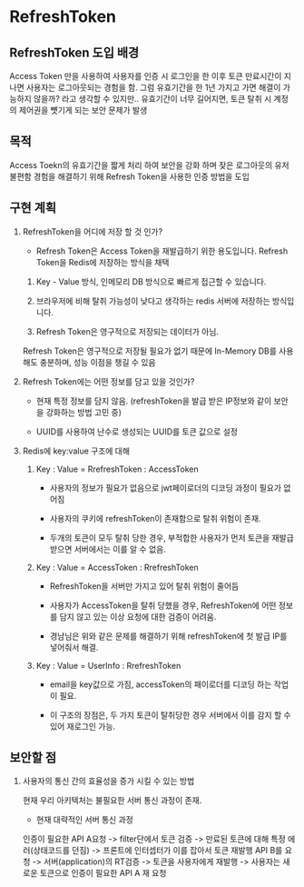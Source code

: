 # RefreshToken

## RefreshToken 도입 배경
Access Token 만을 사용하여 사용자를 인증 시 로그인을 한 이후 토큰 만료시간이 지나면 사용자는 로그아웃되는 경험을 함. 그럼 유효기간을 한 1년 가지고 가면 해결이 가능하지 않을까? 라고 생각할 수 있지만.. 유효기간이 너무 길어지면, 토큰 탈취 시 계정의 제어권을 뻇기게 되는 보안 문제가 발생

## 목적
Access Toekn의 유효기간을 짧게 처리 하여 보안을 강화 하며 잦은 로그아웃의 유저 불편함 경험을 해결하기 위해 Refresh Token을 사용한 인증 방법을 도입

## 구현 계획
1. RefreshToken을 어디에 저장 할 것 인가? 
    - Refresh Token은 Access Token을 재발급하기 위한 용도입니다. Refresh Token을 Redis에 저장하는 방식을 채택
    1) Key - Value 방식, 인메모리 DB 방식으로 빠르게 접근할 수 있습니다.

    2) 브라우저에 비해 탈취 가능성이 낮다고 생각하는 redis 서버에 저장하는 방식입니다.

    3) Refresh Token은 영구적으로 저장되는 데이터가 아님.

    Refresh Token은 영구적으로 저장될 필요가 없기 때문에 In-Memory DB를 사용해도 충분하며, 성능 이점을 챙길 수 있음

2. Refresh Token에는 어떤 정보를 담고 있을 것인가?

    - 현재 특정 정보를 담지 않음. (refreshToken을 발급 받은 IP정보와 같이 보안을 강화하는 방법 고민 중) 

    - UUID를 사용하여 난수로 생성되는 UUID를 토큰 값으로 설정

3. Redis에 key:value 구조에 대해

    1) Key : Value = RrefreshToken : AccessToken
        
        - 사용자의 정보가 필요가 없음으로 jwt페이로더의 디코딩 과정이 필요가 없어짐

        - 사용자의 쿠키에 refreshToken이 존재함으로 탈취 위험이 존재. 

        - 두개의 토큰이 모두 탈취 당한 경우, 부적합한 사용자가 먼저 토큰을 재발급 받으면 서버에서는 이를 알 수 없음. 


    2) Key : Value = AccessToken : RrefreshToken

        - RefreshToken을 서버만 가지고 있어 탈취 위험이 줄어듬

        - 사용자가 AccessToken을 탈취 당했을 경우, RefreshToken에 어떤 정보를 담지 않고 있는 이상 요청에 대한 검증이 어려움. 

        - 경남님은 위와 같은 문제를 해결하기 위해 refreshToken에 첫 발급 IP를 넣어줘서 해결.

    3) Key : Value = UserInfo : RrefreshToken
        
        - email을 key값으로 가짐, accessToken의 패이로더를 디코딩 하는 작업이 필요. 

        - 이 구조의 장점은, 두 가지 토큰이 탈취당한 경우 서버에서 이를 감지 할 수 있어 재로그인 가능. 

## 보안할 점

1. 사용자의 통신 간의 효율성을 증가 시킬 수 있는 방법

    현재 우리 아키텍처는 불필요한 서버 통신 과정이 존재.

    - 현재 대략적인 서버 통신 과정

    인증이 필요한 API A요청 -> filter단에서 토큰 검증 -> 만료된 토큰에 대해 특정 에러(상태코드를 던짐) -> 프론트에 인터셉터가 이를 잡아서 토큰 재발행 API B를 요청 -> 서버(application)의 RT검증 -> 토큰을 사용자에게 재발행 -> 사용자는 새로운 토큰으로 인증이 필요한 API A 재 요청
